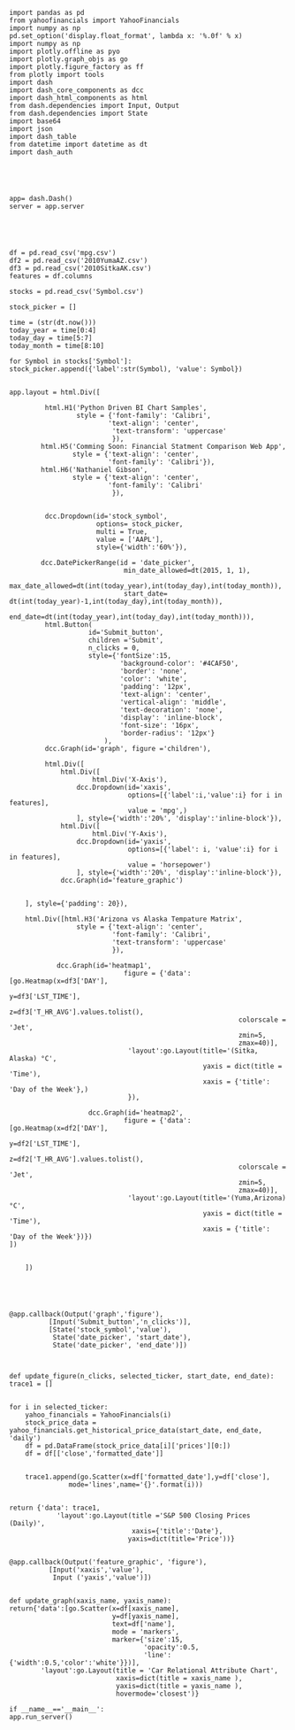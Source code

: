 
    import pandas as pd
    from yahoofinancials import YahooFinancials
    import numpy as np
    pd.set_option('display.float_format', lambda x: '%.0f' % x)
    import numpy as np
    import plotly.offline as pyo
    import plotly.graph_objs as go
    import plotly.figure_factory as ff
    from plotly import tools
    import dash 
    import dash_core_components as dcc
    import dash_html_components as html
    from dash.dependencies import Input, Output
    from dash.dependencies import State
    import base64
    import json
    import dash_table
    from datetime import datetime as dt
    import dash_auth

 



    app= dash.Dash()
    server = app.server





    df = pd.read_csv('mpg.csv')
    df2 = pd.read_csv('2010YumaAZ.csv')
    df3 = pd.read_csv('2010SitkaAK.csv')
    features = df.columns

    stocks = pd.read_csv('Symbol.csv')

    stock_picker = []

    time = (str(dt.now()))
    today_year = time[0:4]
    today_day = time[5:7]
    today_month = time[8:10] 

    for Symbol in stocks['Symbol']:
    stock_picker.append({'label':str(Symbol), 'value': Symbol})


    app.layout = html.Div([
             
             html.H1('Python Driven BI Chart Samples',
                     style = {'font-family': 'Calibri',
                             'text-align': 'center',
                              'text-transform': 'uppercase'
                              }),
            html.H5('Comming Soon: Financial Statment Comparison Web App',
                    style = {'text-align': 'center',
                             'font-family': 'Calibri'}),
            html.H6('Nathaniel Gibson',
                    style = {'text-align': 'center',
                             'font-family': 'Calibri'
                              }),
             
             
             dcc.Dropdown(id='stock_symbol', 
                          options= stock_picker,
                          multi = True,
                          value = ['AAPL'],
                          style={'width':'60%'}),
                          
            dcc.DatePickerRange(id = 'date_picker',
                                 min_date_allowed=dt(2015, 1, 1),
                                 max_date_allowed=dt(int(today_year),int(today_day),int(today_month)),
                                 start_date= dt(int(today_year)-1,int(today_day),int(today_month)),
                                 end_date=dt(int(today_year),int(today_day),int(today_month))),
             html.Button(
                        id='Submit_button',
                        children ='Submit',
                        n_clicks = 0,
                        style={'fontSize':15,
                                'background-color': '#4CAF50',
                                'border': 'none',
                                'color': 'white',
                                'padding': '12px',
                                'text-align': 'center',
                                'vertical-align': 'middle',
                                'text-decoration': 'none',
                                'display': 'inline-block',
                                'font-size': '16px',
                                'border-radius': '12px'}
                            ),
             dcc.Graph(id='graph', figure ='children'),
             
             html.Div([
                 html.Div([
                         html.Div('X-Axis'),
                     dcc.Dropdown(id='xaxis',
                                  options=[{'label':i,'value':i} for i in features],
                                  value = 'mpg',)
                     ], style={'width':'20%', 'display':'inline-block'}),
                 html.Div([
                         html.Div('Y-Axis'),
                     dcc.Dropdown(id='yaxis',
                                  options=[{'label': i, 'value':i} for i in features],
                                  value = 'horsepower')
                     ], style={'width':'20%', 'display':'inline-block'}),
                 dcc.Graph(id='feature_graphic')
             
        
        ], style={'padding': 20}),
                     
        html.Div([html.H3('Arizona vs Alaska Tempature Matrix',
                     style = {'text-align': 'center',
                              'font-family': 'Calibri',
                              'text-transform': 'uppercase'
                              }),
                
                dcc.Graph(id='heatmap1',
                                 figure = {'data':[go.Heatmap(x=df3['DAY'],
                                                              y=df3['LST_TIME'],
                                                              z=df3['T_HR_AVG'].values.tolist(),
                                                              colorscale = 'Jet', 
                                                              zmin=5,
                                                              zmax=40)],
                                  'layout':go.Layout(title='(Sitka, Alaska) °C',
                                                     yaxis = dict(title = 'Time'),
                                                     xaxis = {'title': 'Day of the Week'},)
                                  }),
                       
                        dcc.Graph(id='heatmap2',
                                 figure = {'data':[go.Heatmap(x=df2['DAY'],
                                                              y=df2['LST_TIME'],
                                                              z=df2['T_HR_AVG'].values.tolist(),
                                                              colorscale = 'Jet', 
                                                              zmin=5,
                                                              zmax=40)],
                                  'layout':go.Layout(title='(Yuma,Arizona) °C',
                                                     yaxis = dict(title = 'Time'),
                                                     xaxis = {'title': 'Day of the Week'})})
    ])
             
                          
        ])
    




    @app.callback(Output('graph','figure'),
              [Input('Submit_button','n_clicks')],
              [State('stock_symbol','value'),
               State('date_picker', 'start_date'),
               State('date_picker', 'end_date')])



    def update_figure(n_clicks, selected_ticker, start_date, end_date):
    trace1 = []
    
    
    for i in selected_ticker:
        yahoo_financials = YahooFinancials(i)
        stock_price_data = yahoo_financials.get_historical_price_data(start_date, end_date, 'daily')
        df = pd.DataFrame(stock_price_data[i]['prices'][0:])
        df = df[['close','formatted_date']]
        
        
        trace1.append(go.Scatter(x=df['formatted_date'],y=df['close'],
                   mode='lines',name='{}'.format(i)))
    
        
    return {'data': trace1, 
                'layout':go.Layout(title ='S&P 500 Closing Prices (Daily)',
                                   xaxis={'title':'Date'},
                                  yaxis=dict(title='Price'))}
            
                     
    @app.callback(Output('feature_graphic', 'figure'),
              [Input('xaxis','value'),
               Input ('yaxis','value')]) 

                   
    def update_graph(xaxis_name, yaxis_name):
    return{'data':[go.Scatter(x=df[xaxis_name], 
                              y=df[yaxis_name],
                              text=df['name'],
                              mode = 'markers',
                              marker={'size':15,
                                      'opacity':0.5,
                                      'line':{'width':0.5,'color':'white'}})],
            'layout':go.Layout(title = 'Car Relational Attribute Chart',
                               xaxis=dict(title = xaxis_name ),
                               yaxis=dict(title = yaxis_name ),
                               hovermode='closest')}
            
    if __name__=='__main__':
    app.run_server()
